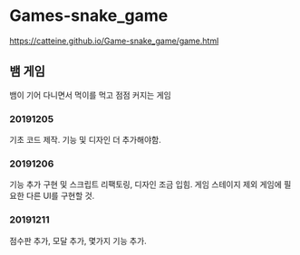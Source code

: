 # Games-snake_game

https://catteine.github.io/Game-snake_game/game.html

## 뱀 게임
뱀이 기어 다니면서 먹이를 먹고 점점 커지는 게임

### 20191205
기초 코드 제작. 기능 및 디자인 더 추가해야함.

### 20191206
기능 추가 구현 및 스크립트 리팩토링, 디자인 조금 입힘.
게임 스테이지 제외 게임에 필요한 다른 UI를 구현할 것.

### 20191211
점수판 추가, 모달 추가, 몇가지 기능 추가.
